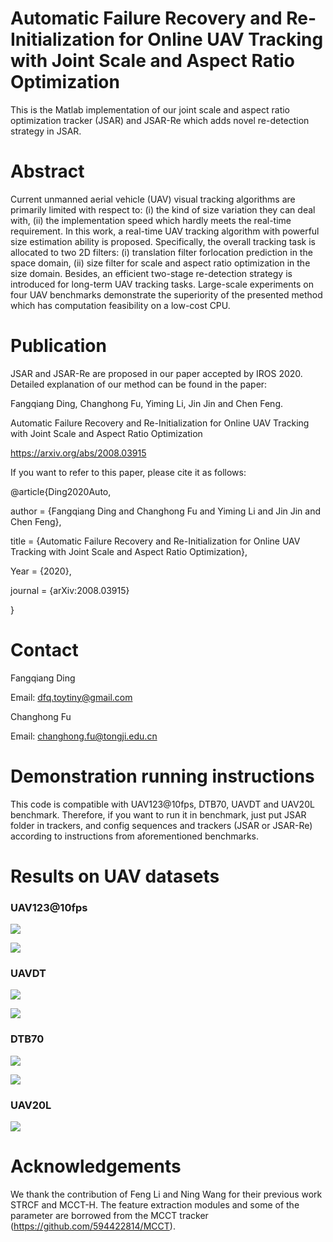 # Automatic Failure Recovery and Re-Initialization for Online UAV Tracking with Joint Scale and Aspect Ratio Optimization  
This is the Matlab implementation of our joint scale and aspect ratio optimization tracker (JSAR) and JSAR-Re which adds novel re-detection strategy in JSAR.

# Abstract

Current unmanned aerial vehicle (UAV) visual tracking algorithms are primarily limited with respect to: (i) the kind of size variation they can deal with, (ii) the implementation speed which hardly meets the real-time requirement. In this work, a real-time UAV tracking algorithm with powerful size estimation ability is proposed. Specifically, the overall tracking task is allocated to two 2D filters: (i) translation filter forlocation prediction in the space domain, (ii) size filter for scale and aspect ratio optimization in the size domain. Besides, an efficient two-stage re-detection strategy is introduced for long-term UAV tracking tasks. Large-scale experiments on four UAV benchmarks demonstrate the superiority of the presented method which has computation feasibility on a low-cost CPU.

# Publication

 JSAR and JSAR-Re are proposed in our paper accepted by IROS 2020. Detailed explanation of our method can be found in the paper:

Fangqiang Ding, Changhong Fu, Yiming Li, Jin Jin and Chen Feng.

Automatic Failure Recovery and Re-Initialization for Online UAV Tracking with Joint Scale and Aspect Ratio Optimization 

https://arxiv.org/abs/2008.03915

If you want to refer to this paper, please cite it as follows:

@article{Ding2020Auto,

author = {Fangqiang Ding and Changhong Fu and Yiming Li and Jin Jin and Chen Feng},

title = {Automatic Failure Recovery and Re-Initialization for Online UAV Tracking with Joint Scale and Aspect Ratio Optimization},

Year = {2020},

journal = {arXiv:2008.03915}

}


# Contact

Fangqiang Ding

Email: dfq.toytiny@gmail.com

Changhong Fu

Email: [changhong.fu@tongji.edu.cn](mailto:changhong.fu@tongji.edu.cn)

# Demonstration running instructions

This code is compatible with UAV123@10fps, DTB70, UAVDT and UAV20L benchmark. Therefore, if you want to run it in benchmark, just put JSAR folder in trackers,  and config sequences and trackers (JSAR or JSAR-Re) according to instructions from aforementioned benchmarks. 

# Results on UAV datasets

### UAV123@10fps

![](results_OPE/UAV123_10fps/error.png)

![](results_OPE/UAV123_10fps/overlap.png)



### UAVDT

![](results_OPE/UAVDT/error.png)

![](results_OPE/UAVDT/overlap.png)

### DTB70

![](results_OPE/DTB70/error.png)

![](results_OPE/DTB70/overlap.png)

### UAV20L

![](results_OPE/UAV20L/error.png)

# Acknowledgements

We thank the contribution of Feng Li and Ning Wang for their previous work STRCF and MCCT-H. The feature extraction modules and some of the parameter are borrowed from the MCCT tracker (https://github.com/594422814/MCCT). 
